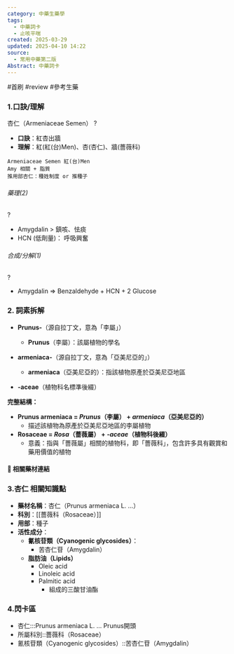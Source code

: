```yaml
---
category: 中藥生藥學
tags:
  - 中藥詞卡
  - 止咳平喘
created: 2025-03-29
updated: 2025-04-10 14:22
source:
  - 常用中藥第二版
Abstract: 中藥詞卡
---
```


#首刷 #review #參考生藥

### 1.口訣/理解
杏仁（Armeniaceae Semen）
?
- **口訣**：紅杏出牆
- **理解**：紅(紅(台)Men)、杏(杏仁)、牆(薔薇科)
> 
	Armeniaceae Semen 紅(台)Men
	Amy 相關 + 脂質
	推用部杏仁：種姓制度 or 推種子

###### 藥理(2)
?
- Amygdalin > 鎮咳、怯痰
- HCN (低劑量)： 呼吸興奮

###### 合成/分解(1)
?
- Amygdalin => Benzaldehyde + HCN + 2 Glucose


### 2. 詞素拆解

- **Prunus-**（源自拉丁文，意為「李屬」）
  - **Prunus**（李屬）：該屬植物的學名

- **armeniaca-**（源自拉丁文，意為「亞美尼亞的」）
  - **armeniaca**（亞美尼亞的）：指該植物原產於亞美尼亞地區

- **-aceae**（植物科名標準後綴）

**完整結構：**

- **Prunus armeniaca = *Prunus*（李屬） + *armeniaca*（亞美尼亞的）**
  - 描述該植物為原產於亞美尼亞地區的李屬植物
- **Rosaceae = *Rosa*（薔薇屬） + *-aceae*（植物科後綴）**
  - 意義：指與「薔薇屬」相關的植物科，即「薔薇科」，包含許多具有觀賞和藥用價值的植物 



#### 📌 相關藥材連結






### 3.杏仁 相關知識點
- **藥材名稱**：杏仁（Prunus armeniaca L. ...）
- **科別**：[[薔薇科（Rosaceae）]]
- **用部**：種子
- **活性成分**：
  - **氰核苷類（Cyanogenic glycosides）**：
    - 苦杏仁苷（Amygdalin）
  - **脂肪油（Lipids）**
    - Oleic acid
    - Linoleic acid
    - Palmitic acid
      - 組成的三酸甘油酯



### 4.閃卡區

- 杏仁:::Prunus armeniaca L. ... Prunus開頭
- 所屬科別::薔薇科（Rosaceae）
- 氰核苷類（Cyanogenic glycosides）::苦杏仁苷（Amygdalin）





